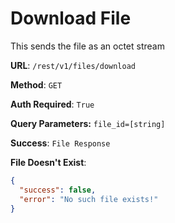 # Download File

This sends the file as an octet stream

**URL**: `/rest/v1/files/download`

**Method**: `GET`

**Auth Required**: `True`

**Query Parameters:**
`file_id=[string]`

**Success**:
`File Response`

**File Doesn't Exist**:
```json
{
  "success": false,
  "error": "No such file exists!"
}
```
